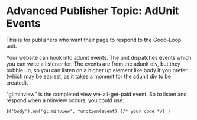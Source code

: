 # Advanced Publisher Topic: AdUnit Events

This is for publishers who want their page to respond to the Good-Loop unit.

Your website can hook into adunit events. The unit dispatches events which you can write a listener for.
The events are from the adunit div, but they bubble up, so you can listen on a higher up element like body if you prefer (which may be easiest, as it takes a moment for the adunit div to be created).

"gl:minview" is the completed view we-all-get-paid event. So to listen and respond when a minview occurs, you could use:

    $('body').on('gl:minview', function(event) {/* your code */} )

